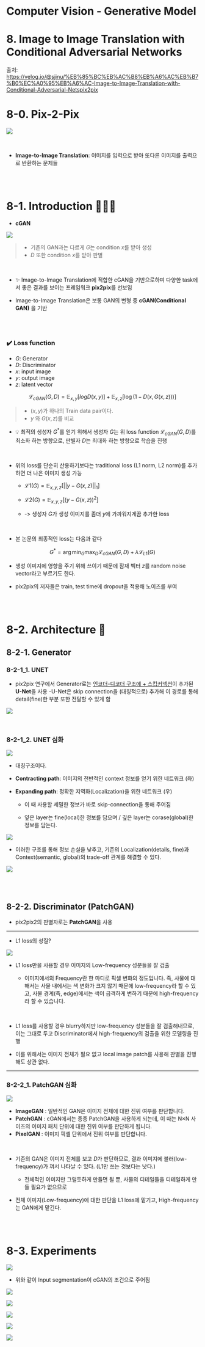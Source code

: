 # **Computer Vision - Generative Model**
# **8. Image to Image Translation with Conditional Adversarial Networks** 




출처: https://velog.io/@sjinu/%EB%85%BC%EB%AC%B8%EB%A6%AC%EB%B7%B0%EC%A0%95%EB%A6%AC-Image-to-Image-Translation-with-Conditional-Adversarial-Netspix2pix


# 8-0. Pix-2-Pix




![](./img/8-1.png)



</br>

- **Image-to-Image Translation**: 이미지를 입력으로 받아 또다른 이미지를 출력으로 반환하는 문제들




</br>
</br>


# 8-1. Introduction 💁🏻‍♂️

- **cGAN**


![](./img/8-2.png)


> - 기존의 GAN과는 다르게 $G$는 condition $x$를 받아 생성
> - $D$ 또한 condition $x$를 받아 판별

</br>








- ✨ Image-to-Image Translation에 적합한 cGAN을 기반으로하며 다양한 task에서 좋은 결과를 보이는 프레임워크 **pix2pix**를 선보임


- Image-to-Image Translation은 보통 GAN의 변형 중 **cGAN(Conditional GAN)** 을 기반




</br>

</br>

### ✔️ **Loss function**

- $G$: Generator
- $D$: Discriminator
- $x$: input image
- $y$: output image
- $z$: latent vector

$$\mathcal{L}_{cGAN} (G, D) = \mathbb{E}_{x,y} [log D(x,y)] + \mathbb{E}_{x,z} [\log (1 - D(x, G(x,z)))]$$

> - $(x,y)$가 하나의 Train data pair이다.
> - $y$ 와 $G(x,z)$를 비교

- 💡 최적의 생성자 $G^*$를 얻기 위해서 생성자 $G$는 위 loss function $\mathcal L_{cGAN}(G, D)$를 최소화 하는 방향으로, 판별자 $D$는 최대화 하는 방향으로 학습을 진행

</br>

- 위의 loss를 단순히 산용하기보다는 traditional loss (L1 norm, L2 norm)를 추가하면 더 나은 이미지 생성 가능

    - $\mathcal{L1}(G) = \mathbb{E}_{x,y,z}[|| y - G(x,z) ||_1]$
    - $\mathcal{L2}(G) = \mathbb{E}_{x,y,z}[ (y - G(x,z))^2 ]$

    - -> 생성자 $G$가 생성 이미지를 좀더 $y$에 가까워지게끔 추가한 loss


</br>


- 본 논문의 최종적인 loss는 다음과 같다

$$G^* = \arg \min_G \max_D \mathcal{L}_{cGAN} (G,D) + \lambda \mathcal{L}_{L1}(G)$$


- 생성 이미지에 영향을 주기 위해 쓰이기 때문에 잠재 벡터 $z$를 random noise vector라고 부르기도 한다.

- pix2pix의 저자들은 train, test time에 dropout을 적용해 노이즈를 부여







</br>
</br>

# 8-2. Architecture 🤖



## 8-2-1. Generator

### 8-2-1_1. UNET

- pix2pix 연구에서 Generator로는 <U>인코더-디코더 구조에 + 스킵커넥션</U>이 추가된 **U-Net**을 사용
-U-Net은 skip connection을 (대칭적으로) 추가해 이 경로를 통해 detail(fine)한 부분 또한 전달할 수 있게 함

![](./img/8-3.png)


</br>

### 8-2-1_2. UNET 심화

![](./img/8-5.png)

- 대칭구조이다.

- **Contracting path**: 이미지의 전반적인 context 정보를 얻기 위한 네트워크 (좌)
- **Expanding path**: 정확한 지역화(Localization)을 위한 네트워크 (우)
    - 이 때 사용할 세밀한 정보가 바로 skip-connection을 통해 주어짐


    - 얖은 layer는 fine(local)한 정보를 담으며 / 깊은 layer는 corase(global)한 정보를 담는다.

![](./img/8-6.png)

- 이러한 구조를 통해 정보 손실을 낮추고, 기존의 Localization(details, fine)과 Context(semantic, global)의 trade-off 관계를 해결할 수 있다.





![](./img/8-7.png)



</br>
</br>



## 8-2-2. Discriminator (PatchGAN)

- pix2pix2의 판별자로는 **PatchGAN**을 사용

---
- L1 loss의 성질?

![](./img/8-8.png)

- L1 loss만을 사용할 경우 이미지의 Low-frequency 성분들을 잘 검출

    - 이미지에서의 Frequency란 한 마디로 픽셀 변화의 정도입니다. 즉, 사물에 대해서는 사물 내에서는 색 변화가 크지 않기 때문에 low-frequency라 할 수 있고, 사물 경계(즉, edge)에서는 색이 급격하게 변하기 때문에 high-frequency라 할 수 있습니다.

</br>

- L1 loss를 사용할 경우 blurry하지만 low-frequency 성분들을 잘 검출해내므로, 이는 그대로 두고 Discriminator에서 high-frequency의 검출을 위한 모델링을 진행

- 이를 위해서는 이미지 전체가 필요 없고 local image patch를 사용해 판별을 진행해도 상관 없다.
---




### 8-2-2_1. PatchGAN 심화

![](./img/8-9.png)

- **ImageGAN** : 일반적인 GAN은 이미지 전체에 대한 진위 여부를 판단합니다.
- **PatchGAN** : cGAN에서는 종종 PatchGAN을 사용하게 되는데, 이 때는 N×N 사이즈의 이미지 패치 단위에 대한 진위 여부를 판단하게 됩니다.
- **PixelGAN** : 이미지 픽셀 단위에서 진위 여부를 판단합니다.

</br>

- 기존의 GAN은 이미지 전체를 보고 $D$가 판단하므로, 결과 이미지에 블러(low-frequency)가 껴서 나타날 수 있다. (L1만 쓰는 것보다는 낫다.)
    - 전체적인 이미지만 그럴듯하게 만들면 될 뿐, 사물의 디테일들을 디테일하게 만들 필요가 없으므로

- 전체 이미지(Low-frequency)에 대한 판단을 L1 loss에 맡기고, High-frequency는 GAN에게 맡긴다.






</br>
</br>

# 8-3. Experiments

![](./img/8-10.png)


- 위와 같이 Input segmentation이 cGAN의 조건으로 주어짐

![](./img/8-11.png)

![](./img/8-12.png)

![](./img/8-13.png)

![](./img/8-15.png)

![](./img/8-16.png)

